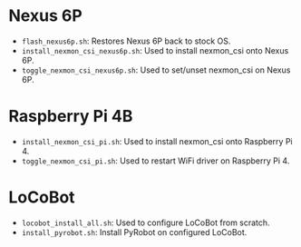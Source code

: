 # Nexus 6P
* `flash_nexus6p.sh`: Restores Nexus 6P back to stock OS.
* `install_nexmon_csi_nexus6p.sh`: Used to install nexmon_csi onto Nexus 6P.
* `toggle_nexmon_csi_nexus6p.sh`: Used to set/unset nexmon_csi on Nexus 6P.

# Raspberry Pi 4B
* `install_nexmon_csi_pi.sh`: Used to install nexmon_csi onto Raspberry Pi 4.
* `toggle_nexmon_csi_pi.sh`: Used to restart WiFi driver on Raspberry Pi 4.

# LoCoBot
* `locobot_install_all.sh`: Used to configure LoCoBot from scratch.
* `install_pyrobot.sh`: Install PyRobot on configured LoCoBot.
